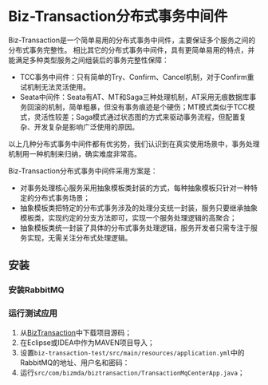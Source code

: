 # Biz-Transaction分布式事务中间件

Biz-Transaction是一个简单易用的分布式事务中间件，主要保证多个服务之间的分布式事务完整性。
相比其它的分布式事务中间件，具有更简单易用的特点，并能满足多种类型服务之间组装后的事务完整性保障：
* TCC事务中间件：只有简单的Try、Confirm、Cancel机制，对于Confirm重试机制无法灵活使用。
* Seata中间件：Seata有AT、MT和Saga三种处理机制，AT采用无痕数据库事务回滚的机制，简单粗暴，但没有事务痕迹是个硬伤；MT模式类似于TCC模式，灵活性较差；Saga模式通过状态图的方式来驱动事务流程，但配置复杂、开发复杂是影响广泛使用的原因。

以上几种分布式事务中间件都有优劣势，我们认识到在真实使用场景中，事务处理机制用一种机制来归纳，确实难度非常高。

Biz-Transaction分布式事务中间件采用方案是：

* 对事务处理核心服务采用抽象模板类封装的方式，每种抽象模板只针对一种特定的分布式事务场景；
* 抽象模板类把特定的分布式事务涉及的处理分支统一封装，服务只要继承抽象模板类，实现约定的分支方法即可，实现一个服务处理逻辑的高聚合；
* 抽象模板类统一封装了具体的分布式事务处理逻辑，服务开发者只需专注于服务实现，无需关注分布式处理逻辑。

## 安装
### 安装RabbitMQ
### 运行测试应用
1. 从[BizTransaction](https://github.com/szhengye/BizTransaction)中下载项目源码；
2. 在Eclipse或IDEA中作为MAVEN项目导入；
3. 设置```biz-transaction-test/src/main/resources/application.yml```中的RabbitMQ的地址、用户名和密码：
4. 运行```src/com/bizmda/biztransaction/TransactionMqCenterApp.java```；
